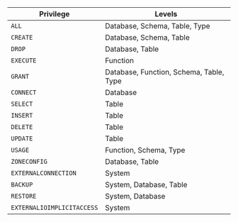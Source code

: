 Privilege | Levels
----------|------------
`ALL` | Database, Schema, Table, Type
`CREATE` | Database, Schema, Table
`DROP` | Database, Table
`EXECUTE` | Function
`GRANT` | Database, Function, Schema, Table, Type
`CONNECT` | Database
`SELECT` | Table
`INSERT` | Table
`DELETE` | Table
`UPDATE` | Table
`USAGE`  | Function, Schema, Type
`ZONECONFIG` | Database, Table
`EXTERNALCONNECTION` | System
`BACKUP` | System, Database, Table
`RESTORE` | System, Database
`EXTERNALIOIMPLICITACCESS` | System
